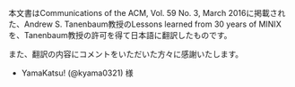 本文書はCommunications of the ACM, Vol. 59 No. 3, March 2016に掲載された、Andrew S. Tanenbaum教授のLessons learned from 30 years of MINIXを、Tanenbaum教授の許可を得て日本語に翻訳したものです。

また、翻訳の内容にコメントをいただいた方々に感謝いたします。
- YamaKatsu! (@kyama0321) 様
